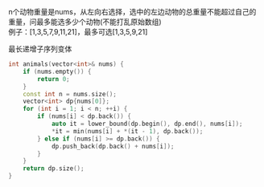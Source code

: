 n个动物重量是nums，从左向右选择，选中的左边动物的总重量不能超过自己的重量，问最多能选多少个动物(不能打乱原始数组)  
例子：[1,3,5,7,9,11,21]，最多可选[1,3,5,9,21]

最长递增子序列变体
```cpp
int animals(vector<int>& nums) {
    if (nums.empty()) {
        return 0;
    }
    const int n = nums.size();
    vector<int> dp{nums[0]};
    for (int i = 1; i < n; ++i) {
        if (nums[i] < dp.back()) {
            auto it = lower_bound(dp.begin(), dp.end(), nums[i]);
            *it = min(nums[i] + *(it - 1), dp.back());
        } else if (nums[i] >= dp.back()) {
            dp.push_back(dp.back() + nums[i]);
        }
    }
    return dp.size();
}
```
